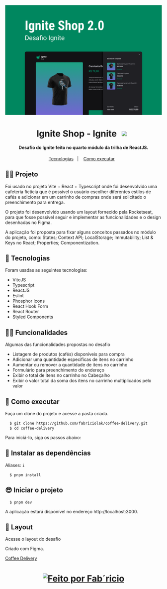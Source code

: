 <div align="center">
  <img src="./src/assets/readme/capa.png" />
</div>

<h1 align="center" style="display: flex; align-items: center; justify-content: center; gap: 1rem;">Ignite Shop - Ignite <img src="./src/assets/readme/ignite-logo.svg" width="28px" /></h1>

<h4 align="center">
  Desafio do Ignite feito no quarto módulo da trilha de ReactJS.
</h4>

<p align="center">
  <a href="#-tecnologias">Tecnologias</a>&nbsp;&nbsp;&nbsp;|&nbsp;&nbsp;&nbsp;
  <a href="#-como-executar">Como executar</a>&nbsp;&nbsp;&nbsp;
</p>


## 👨‍💻 Projeto

Foi usado no projeto Vite + React + Typescript onde foi desenvolvido uma cafeteria fictícia que é possível o usuário escolher diferentes estilos de cafés e adicionar em um carrinho de compras onde será solicitado o preenchimento para entrega.

O projeto foi desenvolvido usando um layout fornecido pela Rocketseat, para que fosse possível seguir e implementar as funcionalidades e o design desenhadas no Figma.

A aplicação foi proposta para fixar alguns conceitos passados no módulo do projeto, como: States; Context API; LocalStorage; Immutability; List & Keys no React; Properties; Componentization.

## 🧪 Tecnologias
Foram usadas as seguintes tecnologias:

  - ViteJS
  - Typescript
  - ReactJS
  - Eslint
  - Phosphor Icons
  - React Hook Form
  - React Router
  - Styled Components

## 🧑‍🔧 Funcionalidades
Algumas das funcionalidades propostas no desafio
  - Listagem de produtos (cafés) disponíveis para compra
  - Adicionar uma quantidade específicas de itens no carrinho
  - Aumentar ou remover a quantidade de itens no carrinho
  - Formulário para preenchimento do endereço
  - Exibir o total de itens no carrinho no Cabeçalho
  - Exibir o valor total da soma dos itens no carrinho multiplicados pelo valor

## 🚀 Como executar

Faça um clone do projeto e acesse a pasta criada.

```
  $ git clone https://github.com/fabriciolak/coffee-delivery.git
  $ cd coffee-delivery
```
Para iniciá-lo, siga os passos abaixo:

## 👾 Instalar as dependências
Aliases: ``` i ```
```
  $ pnpm install
```

## 😎 Iniciar o projeto
```
  $ pnpm dev
```
A aplicação estará disponível no endereço http://localhost:3000.

## 🎨 Layout
Acesse o layout do desafio

Criado com Figma.

<a href="https://www.figma.com/file/ewcmQhaPxFVbRF22VWxa98/Coffee-Delivery-(Copy)?node-id=0%3A1" target="_blank">Coffee Delivery</a>


<h1 align="center">
  <a href="https://www.github.com/fabriciolak">
    <img alt="Feito por Fab´ricio" src="https://img.shields.io/badge/Desenvolvido%20por-Fabr%C3%ADcio%20Silva-green">
  </a>
</h1>
